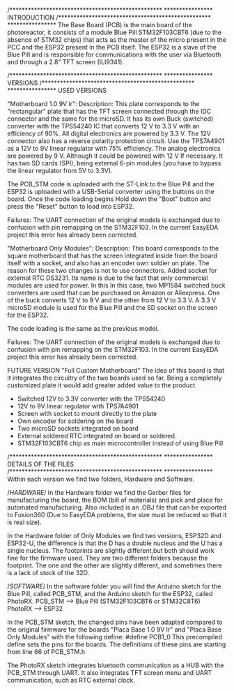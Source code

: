 /************************************************** ****************
INTRODUCTION
/************************************************** ****************
The Base Board (PCB) is the main board of the photoreactor, it consists of a module Blue Pill STM32F103CBT6 (due to the absence of STM32 chips) that acts as the master of the micro present in the PCC and the ESP32 present in the PCB itself. The ESP32 is a slave
of the Blue Pill and is responsible for communications with the user via Bluetooth and through a 2.8" TFT screen (ILI9341).

/************************************************** ****************
VERSIONS
/************************************************** ****************
USED ​​VERSIONS

"Motherboard 1.0 9V lr":
Description: 
This plate corresponds to the "rectangular" plate that has the TFT screen connected through the IDC connector and the same for the microSD. It has its own Buck (switched) converter with the TPS54240 IC that converts 12 V to 3.3 V with an efficiency of 90%. All digital electronics are powered by 3.3 V.
The 12V connector also has a reverse polarity protection circuit. Use the TPS7A4901 as a 12V to 9V linear regulator with 75% efficiency. The analog electronics are powered by 9 V. Although it could be powered with 12 V If necessary.
It has two SD cards (SPI), being external 6-pin modules (you have to bypass the linear regulator from 5V to 3.3V).

The PCB_STM code is uploaded with the ST-Link to the Blue Pill and the ESP32 is uploaded with a USB-Serial converter using the buttons on the board. Once the code loading begins Hold down the "Boot" button and press the "Reset" button to load into ESP32.

Failures: The UART connection of the original models is exchanged due to confusion with pin remapping on the STM32F103. In the current EasyEDA project this error has already been corrected.

"Motherboard Only Modules":
Description:
This board corresponds to the square motherboard that has the screen integrated inside from the board itself with a socket, and also has an encoder own soldier on plate. The reason for these two changes is not to use connectors. Added socket for external RTC DS3231.
Its name is due to the fact that only commercial modules are used for power. In this In this case, two MP1584 switched buck converters are used that can be purchased on Amazon or Aliexpress. One of the buck converts 12 V to 9 V and the other from 12 V to 3.3 V.
A 3.3 V microSD module is used for the Blue Pill and the SD socket on the screen for the ESP32.

The code loading is the same as the previous model. 

Failures: The UART connection of the original models is exchanged due to confusion with pin remapping on the STM32F103. In the current EasyEDA project this error has already been corrected.

FUTURE VERSION
"Full Custom Motherboard"
The idea of ​​this board is that it integrates the circuitry of the two boards used so far. Being a completely customized plate it would add greater added value to the product.
- Switched 12V to 3.3V converter with the TPS54240
- 12V to 9V linear regulator with TPS7A4901
- Screen with socket to mount directly to the plate
- Own encoder for soldering on the board
- Two microSD sockets integrated on board
- External soldered RTC integrated on board or soldered.
- STM32F103CBT6 chip as main microcontroller instead of using Blue Pill

/************************************************** ****************
DETAILS OF THE FILES
/************************************************** ****************
Within each version we find two folders, Hardware and Software.

/*HARDWARE*/
In the Hardware folder we find the Gerber files for manufacturing the board, the BOM (bill of materials) and pick and place for automated manufacturing. Also included is an .OBJ file that can be exported to Fusion360 
(Due to EasyEDA problems, the size must be reduced so that it is real size).

In the Hardware folder of Only Modules we find two versions, ESP32D and ESP32-U, the difference is that the D has a double nucleus and the U has a single nucleus. The footprints are slightly different,but both should work fine for the firmware used. 
They are two different folders because the footprint. The one and the other are slightly different, and sometimes there is a lack of stock of the 32D.

/*SOFTWARE*/
In the software folder you will find the Arduino sketch for the Blue Pill, called PCB_STM, and the Arduino sketch for the ESP32, called PhotoRX.
PCB_STM --> Blue Pill (STM32F103CBT6 or STM32C8T6)
PhotoRX --> ESP32	

In the PCB_STM sketch, the changed pins have been adapted compared to the original firmware for the boards "Placa Base 1.0 9V lr" and "Placa Base Only Modules" with the following define:
#define PCB1_0
This precompiled define sets the pins for the boards. The definitions of these pins are
starting from line 66 of PCB_STM.h

The PhotoRX sketch integrates bluetooth communication as a HUB with the PCB_STM through UART.
It also integrates TFT screen menu and UART communication, such as RTC external clock.
